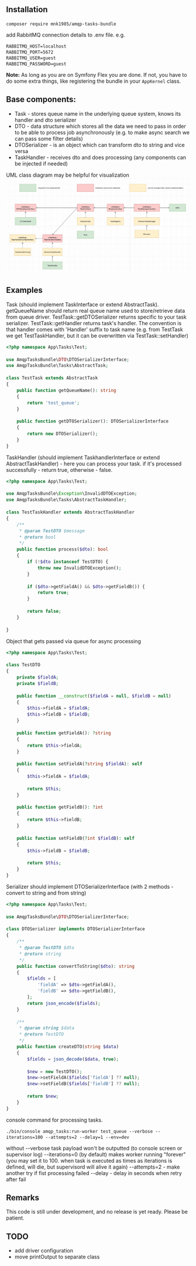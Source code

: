 ## Installation

```console
composer require mnk1985/amqp-tasks-bundle
```

add RabbitMQ connection details to .env file. e.g.

```
RABBITMQ_HOST=localhost
RABBITMQ_PORT=5672
RABBITMQ_USER=guest
RABBITMQ_PASSWORD=guest
```

**Note:** As long as you are on Symfony Flex you are done. If not, you have to do some extra things, like registering the bundle in your `AppKernel` class.

## Base components:
- Task - stores queue name in the underlying queue system, knows its handler and dto serializer
- DTO - data structure which stores all the data we need to pass in order to be able to process job asynchronously (e.g. to make async search we can pass some filter details)
- DTOSerializer - is an object which can transform dto to string and vice versa
- TaskHandler - receives dto and does processing (any components can be injected if needed)

UML class diagram may be helpful for visualization
![](Resources/img/uml.png)


## Examples

Task (should implement TaskInterface or extend AbstractTask). getQueueName should return real queue name used to store/retrieve data from queue driver. TestTask::getDTOSerializer returns specific to your task serializer.  TestTask::getHandler returns task's handler. The convention is that handler comes with 'Handler' suffix to task name (e.g. from TestTask we get TestTaskHandler, but it can be overwritten via TestTask::setHandler) 
```php
<?php namespace App\Tasks\Test;

use AmqpTasksBundle\DTO\DTOSerializerInterface;
use AmqpTasksBundle\Tasks\AbstractTask;

class TestTask extends AbstractTask
{
    public function getQueueName(): string
    {
        return 'test_queue';
    }

    public function getDTOSerializer(): DTOSerializerInterface
    {
        return new DTOSerializer();
    }
}
```

TaskHandler (should implement TaskhandlerInterface or extend AbstractTaskHandler) - here you can process your task. if it's processed successfully - return true, otherwise - false.

```php
<?php namespace App\Tasks\Test;

use AmqpTasksBundle\Exception\InvalidDTOException;
use AmqpTasksBundle\Tasks\AbstractTaskHandler;

class TestTaskHandler extends AbstractTaskHandler
{
    /**
     * @param TestDTO $message
     * @return bool
     */
    public function process($dto): bool
    {
        if (!$dto instanceof TestDTO) {
            throw new InvalidDTOException();
        }

        if ($dto->getFieldA() && $dto->getFieldB()) {
            return true;
        }

        return false;
    }

}
```

Object that gets passed via queue for async processing 
```php
<?php namespace App\Tasks\Test;

class TestDTO
{
    private $fieldA;
    private $fieldB;

    public function __construct($fieldA = null, $fieldB = null)
    {
        $this->fieldA = $fieldA;
        $this->fieldB = $fieldB;
    }

    public function getFieldA(): ?string
    {
        return $this->fieldA;
    }

    public function setFieldA(?string $fieldA): self
    {
        $this->fieldA = $fieldA;

        return $this;
    }

    public function getFieldB(): ?int
    {
        return $this->fieldB;
    }

    public function setFieldB(?int $fieldB): self
    {
        $this->fieldB = $fieldB;

        return $this;
    }
}
```
Serializer should implement DTOSerializerInterface (with 2 methods - convert to string and from string) 
```php
<?php namespace App\Tasks\Test;

use AmqpTasksBundle\DTO\DTOSerializerInterface;

class DTOSerializer implements DTOSerializerInterface
{
    /**
     * @param TestDTO $dto
     * @return string
     */
    public function convertToString($dto): string
    {
        $fields = [
            'fieldA' => $dto->getFieldA(),
            'fieldB' => $dto->getFieldB(),
        ];
        return json_encode($fields);
    }

    /**
     * @param string $data
     * @return TestDTO
     */
    public function createDTO(string $data)
    {
        $fields = json_decode($data, true);

        $new = new TestDTO();
        $new->setFieldA($fields['fieldA'] ?? null);
        $new->setFieldB($fields['fieldB'] ?? null);

        return $new;
    }
}
```

console command for processing tasks. 

```console
./bin/console amqp_tasks:run-worker test_queue --verbose --iterations=100 --attempts=2 --delay=1 --env=dev
```
without --verbose task payload won't be outputted (to console screen or supervisor log)
--iterations=0 (by default) makes worker running "forever" (you may set it to 100. when task is executed as times as iterations is defined, will die, but supervisord will alive it again)
--attempts=2 - make another try if fist processing failed
--delay - delay in seconds when retry after fail

## Remarks
This code is still under development, and no release is yet ready. Please be patient.

## TODO
- add driver configuration
- move printOutput to separate class
